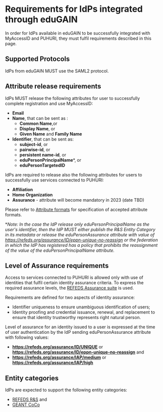 # Requirements for IdPs integrated through eduGAIN

In order for IdPs available in eduGAIN to be successfully integrated with MyAccessID and PUHURI, they must fulfil requirements described in this page.

## Supported Protocols

IdPs from eduGAIN MUST use the SAML2 protocol. 

## Attribute release requirements

IdPs MUST release the following attributes for user to successfully complete registration and use MyAccessID:

- **Email** 
- **Name**, that can be sent as :
  - **Common Name**,or 
  - **Display Name**, or
  - **Given Name** and **Family Name**
- **Identifier**, that can be sent as: 
  - **subject-id**, or
  - **pairwise-id**, or
  - **persistent name-id**, or
  - **eduPersonPrincipalName***, or
  - **eduPersonTargetedID**
  
IdPs are required to release also the following attributes for users to successfully use services connected to PUHURI: 

- **Affiliation** 
- **Home Organization**
- **Assurance** - attribute will become mandatory in 2023 (date TBD) 

Please refer to [Attribute formats](https://puhuri.neic.no/idp_integration/attributes)  for specification of accepted attribute formats. 

*_Note: In the case the IdP release only eduPersonPrincipalName as the user's identifier, then the IdP MUST either publish the R&S Entity Category in its metadata or release the eduPersonAssurance attribute with value of https://refeds.org/assurance/ID/eppn-unique-no-reassign or the federation in which the IdP has registered has a policy that prohibits the reassignment of the value of the eduPersonPrincipalName attribute._

## Level of Assurance requirements

Access to services connected to PUHURI is allowed only with use of identities that fulfil certain identity assurance criteria. To express the required assurance levels, the [REFEDS Assurance suite](https://wiki.refeds.org/display/ASS) is used. 

Requirements are defined for two aspects of identity assurance: 

- Identifier uniqueness to ensure unambiguous identification of users;
- Identity proofing and credential issuance, renewal, and replacement to ensure that identity trustworthy represents
  right natural person.

Level of assurance for an identity issued to a user is expressed at the time of user authentication by the IdP sending eduPersonAssurance attribute with following values: 

- **https://refeds.org/assurance/ID/UNIQUE** or **https://refeds.org/assurance/ID/eppn-unique-no-reassign** and
- **https://refeds.org/assurance/IAP/medium** or **https://refeds.org/assurance/IAP/high**

## Entity categories

IdPs are expected to support the following entity categories:

- [REFEDS R&S](https://refeds.org/category/research-and-scholarship) and
- [GEANT CoCo](https://wiki.refeds.org/display/CODE/Data+Protection+Code+of+Conduct+Home) 

